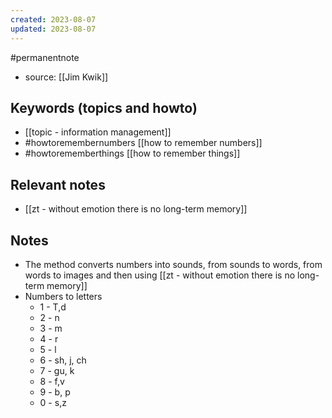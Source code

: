 ```yaml
---
created: 2023-08-07
updated: 2023-08-07
---
```

#permanentnote
- source: [[Jim Kwik]]
## Keywords (topics and howto)
- [[topic - information management]]
- #howtoremembernumbers [[how to remember numbers]]
- #howtorememberthings [[how to remember things]] 

##  Relevant notes
- [[zt - without emotion there is no long-term memory]]

## Notes
- The method converts numbers into sounds, from sounds to words, from words to images and then using [[zt - without emotion there is no long-term memory]]
- Numbers to letters
	- 1 - T,d
	- 2 - n
	- 3 - m
	- 4 - r
	- 5 - l
	- 6 - sh, j, ch
	- 7 - gu, k
	- 8 - f,v 
	- 9 - b, p 
	- 0 - s,z 
